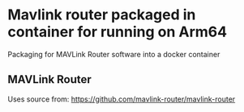 # Mavlink router packaged in container for running on Arm64

Packaging for MAVLink Router software into a docker container

## MAVLink Router
Uses source from: https://github.com/mavlink-router/mavlink-router
